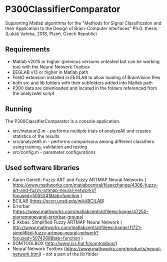 # P300ClassifierComparator
Supporting Matlab algorithms for the "Methods for Signal Classification and their Application to the Design of Brain-Computer Interfaces" Ph.D. thesis (Lukáš Vařeka, 2018, Plzeň, Czech Republic)

## Requirements
* Matlab v2015 or higher (previous versions untested but can be working too) with the Neural Network Toolbox
* EEGLAB v13 or higher in Matlab path
* FileIO extension installed in EEGLAB to allow loading of BrainVision files
* both src and lib folders with their subfolders added into Matlab path
* P300 data are downloaded and located in the folders referenced from the analyzeAll script

## Running
The P300ClassifierComparator is a console application.
* src/metarun2.m - performs multiple trials of analyzeAll and creates statistics of the results
* src/analyzeAll.m - performs comparisons among different classifiers using training, validation and testing
* src/config.m - parameter configurations

## Used software libraries
* Aaron Garrett: Fuzzy ART and Fuzzy ARTMAP Neural Networks ( https://www.mathworks.com/matlabcentral/fileexchange/4306-fuzzy-art-and-fuzzy-artmap-neural-networks?focused=5055241&tab=function )
* BCILAB (https://sccn.ucsd.edu/wiki/BCILAB)
* Errorbar (https://www.mathworks.com/matlabcentral/fileexchange/47250-pierremegevand-errorbar-groups)
* E Akbas: Simplified Fuzzy ARTMAP Neural Network ( http://www.mathworks.com/matlabcentral/fileexchange/11721-simplified-fuzzy-artmap-neural-network?focused=5074268&tab=function )
* SOMTOOLBOX (http://www.cis.hut.fi/somtoolbox/)
* Neural Network Toolbox (https://www.mathworks.com/products/neural-network.html) - not a part of the lib folder

